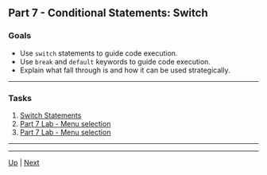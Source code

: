## Part 7 - Conditional Statements: Switch

### Goals
* Use `switch` statements to guide code execution.
* Use `break` and `default` keywords to guide code execution.
* Explain what fall through is and how it can be used strategically.

<hr>

### Tasks
  1.  [Switch Statements](part7switch.md) 
  2.  [Part 7 Lab - Menu selection](part7labs1.md) 
  2.  [Part 7 Lab - Menu selection](part7labs2.md) 


<hr>

<hr>

[Up](README.md) | [Next](part7switch.md)
